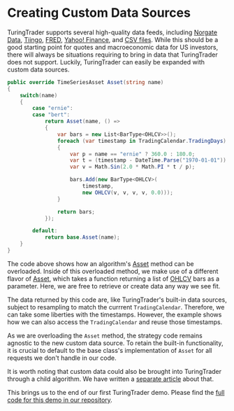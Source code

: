 # Creating Custom Data Sources

TuringTrader supports several high-quality data feeds, including [Norgate Data](https://norgatedata.com/), [Tiingo](https://www.tiingo.com/), [FRED](https://fred.stlouisfed.org/), [Yahoo! Finance](https://finance.yahoo.com/), and [CSV files](https://en.wikipedia.org/wiki/Comma-separated_values). While this should be a good starting point for quotes and macroeconomic data for US investors, there will always be situations requiring to bring in data that TuringTrader does not support. Luckily, TuringTrader can easily be expanded with custom data sources.

```C#
public override TimeSeriesAsset Asset(string name)
{
    switch(name)
    {
        case "ernie":
        case "bert":
            return Asset(name, () =>
            {
                var bars = new List<BarType<OHLCV>>();
                foreach (var timestamp in TradingCalendar.TradingDays)
                {
                    var p = name == "ernie" ? 360.0 : 180.0;
                    var t = (timestamp - DateTime.Parse("1970-01-01")).TotalDays;
                    var v = Math.Sin(2.0 * Math.PI * t / p);

                    bars.Add(new BarType<OHLCV>(
                        timestamp,
                        new OHLCV(v, v, v, v, 0.0)));
                }

                return bars;
            });

        default:
            return base.Asset(name);
    }
}
```

The code above shows how an algorithm's [Asset](xref:TuringTrader.SimulatorV2.Algorithm#TuringTrader_SimulatorV2_Algorithm_Asset_System_String_) method can be overloaded. Inside of this overloaded method, we make use of a different flavor of [Asset](xref:TuringTrader.SimulatorV2.Algorithm#TuringTrader_SimulatorV2_Algorithm_Asset_System_String_System_Func_System_Collections_Generic_List_TuringTrader_SimulatorV2_BarType_TuringTrader_SimulatorV2_OHLCV____), which takes a function returning a list of [OHLCV](xref:TuringTrader.SimulatorV2.OHLCV) bars as a parameter. Here, we are free to retrieve or create data any way we see fit.

The data returned by this code are, like TuringTrader's built-in data sources, subject to resampling to match the currrent `TradingCalendar`. Therefore, we can take some liberties with the timestamps. However, the example shows how we can also access the `TradingCalendar` and reuse those timestamps.

As we are overloading the `Asset` method, the strategy code remains agnostic to the new custom data source. To retain the built-in functionality, it is crucial to default to the base class's implementation of `Asset` for all requests we don't handle in our code.

It is worth noting that custom data could also be brought into TuringTrader through a child algorithm. We have written a [separate article](Demo07_ChildAlgos.md) about that.

This brings us to the end of our first TuringTrader demo. Please find the [full code for this demo in our repository](https://github.com/fbertram/TuringTrader/blob/develop/Algorithms/Demo%20Algorithms%20(V2)/Demo08_CustomData.cs).

